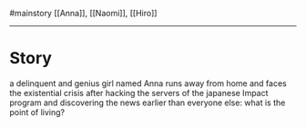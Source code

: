 #mainstory
[[Anna]], [[Naomi]], [[Hiro]]

---

# Story
a delinquent and genius girl named Anna runs away from home and faces the existential crisis after hacking the servers of the japanese Impact program and discovering the news earlier than everyone else: what is the point of living?